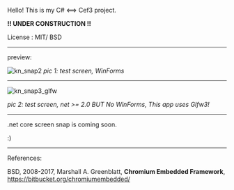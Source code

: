 Hello! 
This is my C# <==> Cef3 project.

**!! UNDER CONSTRUCTION !!**
 

License :  MIT/ BSD

---

preview:

![kn_snap2](https://user-images.githubusercontent.com/7447159/31196739-03e17bfc-a979-11e7-84d1-59c6ef24dc75.png)
_pic 1: test screen, WinForms_


---

![kn_snap3_glfw](https://user-images.githubusercontent.com/7447159/31207956-87d3d2ca-a9ab-11e7-8c5b-aa28b6ee6261.png)

_pic 2: test screen, net >= 2.0 BUT No WinForms, This app uses Glfw3!_


---

.net core screen snap  is coming soon.


:)

---

References:
	

   BSD, 2008-2017, Marshall A. Greenblatt,  **Chromium Embedded Framework**, https://bitbucket.org/chromiumembedded/



	

